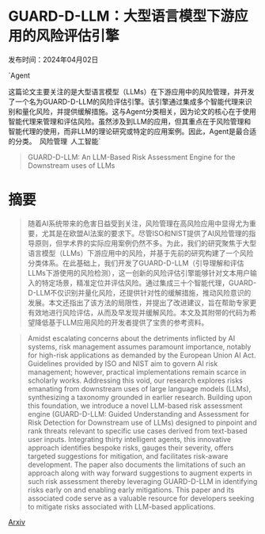 # GUARD-D-LLM：大型语言模型下游应用的风险评估引擎

发布时间：2024年04月02日

`Agent

这篇论文主要关注的是大型语言模型（LLMs）在下游应用中的风险管理，并开发了一个名为GUARD-D-LLM的风险评估引擎。该引擎通过集成多个智能代理来识别和量化风险，并提供缓解措施。这与Agent分类相关，因为论文的核心在于使用智能代理来管理和评估风险。虽然涉及到LLM的应用，但其重点在于风险管理和智能代理的使用，而非LLM的理论研究或特定的应用案例。因此，Agent是最合适的分类。` `风险管理` `人工智能`

> GUARD-D-LLM: An LLM-Based Risk Assessment Engine for the Downstream uses of LLMs

# 摘要

> 随着AI系统带来的危害日益受到关注，风险管理在高风险应用中显得尤为重要，尤其是在欧盟AI法案的要求下。尽管ISO和NIST提供了AI风险管理的指导原则，但学术界的实际应用案例仍然不多。为此，我们的研究聚焦于大型语言模型（LLMs）下游应用中的风险，并基于先前的研究构建了一个风险分类体系。在此基础上，我们开发了GUARD-D-LLM（引导理解和评估LLMs下游使用的风险检测），这一创新的风险评估引擎能够针对文本用户输入的特定场景，精准定位并评估风险。通过集成三十个智能代理，GUARD-D-LLM不仅识别并量化风险，还提供针对性的缓解措施，推动风险意识的发展。本文还指出了该方法的局限性，并提出了改进建议，旨在帮助专家更有效地进行风险评估，从而及早发现并缓解风险。本文及其附带的代码为希望降低基于LLM应用风险的开发者提供了宝贵的参考资料。

> Amidst escalating concerns about the detriments inflicted by AI systems, risk management assumes paramount importance, notably for high-risk applications as demanded by the European Union AI Act. Guidelines provided by ISO and NIST aim to govern AI risk management; however, practical implementations remain scarce in scholarly works. Addressing this void, our research explores risks emanating from downstream uses of large language models (LLMs), synthesizing a taxonomy grounded in earlier research. Building upon this foundation, we introduce a novel LLM-based risk assessment engine (GUARD-D-LLM: Guided Understanding and Assessment for Risk Detection for Downstream use of LLMs) designed to pinpoint and rank threats relevant to specific use cases derived from text-based user inputs. Integrating thirty intelligent agents, this innovative approach identifies bespoke risks, gauges their severity, offers targeted suggestions for mitigation, and facilitates risk-aware development. The paper also documents the limitations of such an approach along with way forward suggestions to augment experts in such risk assessment thereby leveraging GUARD-D-LLM in identifying risks early on and enabling early mitigations. This paper and its associated code serve as a valuable resource for developers seeking to mitigate risks associated with LLM-based applications.

[Arxiv](https://arxiv.org/abs/2406.11851)